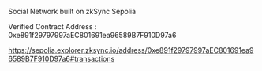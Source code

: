 Social Network built on zkSync Sepolia


Verified Contract Address : 0xe891f29797997aEC801691ea96589B7F910D97a6


https://sepolia.explorer.zksync.io/address/0xe891f29797997aEC801691ea96589B7F910D97a6#transactions
